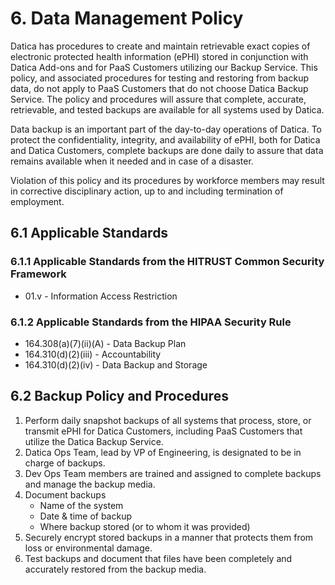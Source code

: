 # 6. Data Management Policy

Datica has procedures to create and maintain retrievable exact copies of electronic protected health information (ePHI) stored in conjunction with Datica Add-ons and for PaaS Customers utilizing our Backup Service. This policy, and associated procedures for testing and restoring from backup data, do not apply to PaaS Customers that do not choose Datica Backup Service. The policy and procedures will assure that complete, accurate, retrievable, and tested backups are available for all systems used by Datica.

Data backup is an important part of the day-to-day operations of Datica. To protect the confidentiality, integrity, and availability of ePHI, both for Datica and Datica Customers, complete backups are done daily to assure that data remains available when it needed and in case of a disaster.

Violation of this policy and its procedures by workforce members may result in corrective disciplinary action, up to and including termination of employment.

## 6.1 Applicable Standards

### 6.1.1 Applicable Standards from the HITRUST Common Security Framework

* 01.v - Information Access Restriction

### 6.1.2 Applicable Standards from the HIPAA Security Rule

* 164.308(a)(7)(ii)(A) - Data Backup Plan
* 164.310(d)(2)(iii) - Accountability
* 164.310(d)(2)(iv) - Data Backup and Storage

## 6.2 Backup Policy and Procedures

1. Perform daily snapshot backups of all systems that process, store, or transmit ePHI for Datica Customers, including PaaS Customers that utilize the Datica Backup Service.
2. Datica Ops Team, lead by VP of Engineering, is designated to be in charge of backups.
3. Dev Ops Team members are trained and assigned to complete backups and manage the backup media.
4. Document backups
   * Name of the system
   * Date & time of backup
   * Where backup stored (or to whom it was provided)
5. Securely encrypt stored backups in a manner that protects them from loss or environmental damage.
6. Test backups and document that files have been completely and accurately restored from the backup media.
